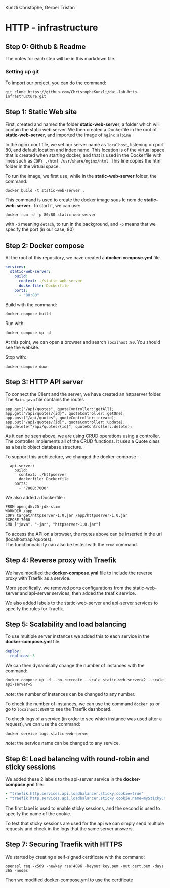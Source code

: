 Künzli Christophe, Gerber Tristan

# HTTP - infrastructure

## Step 0: Github & Readme

The notes for each step will be in this markdown file.

### Setting up git

To import our project, you can do the command:

```code
git clone https://github.com/ChristopheKunzli/dai-lab-http-infrastructure.git
```

## Step 1: Static Web site

First, created and named the folder **static-web-server**, a folder which will contain the static web server. We then
created a Dockerfile in the root of **static-web-server**, and imported the image of ``` nginx:alpine ```

In the nginx.conf file, we set our server name as ```localhost```, listening on port 80, and default location and index
name. This location is of the virtual space that is created when starting docker, and that is used in the Dockerfile
with lines such as ```COPY ./html /usr/share/nginx/html```. This line copies the html folder in the virtual space.

To run the image, we first use, while in the **static-web-server** folder, the command:

```code
docker build -t static-web-server .
```

This command is used to create the docker image sous le nom de **static-web-server**. To start it, we can use:

```code
docker run -d -p 80:80 static-web-server
```

with ```-d``` meaning ```detach```, to run in the background, and ```-p``` means that we specify the port (in our
case, 80)

## Step 2: Docker compose

At the root of this repository, we have created a **docker-compose.yml** file.

```yaml
services:
  static-web-server:
    build:
      context: ./static-web-server
      dockerfile: Dockerfile
    ports:
      - "80:80"
```

Build with the command:

```code
docker-compose build
```

Run with:

```code
docker-compose up -d
```

At this point, we can open a browser and search ```localhost:80```. You should see the website.

Stop with:

```code
docker-compose down
```

## Step 3: HTTP API server

To connect the Client and the server, we have created an httpserver folder. The ```Main.java``` file contains the
routes :

```code
app.get("/api/quotes", quoteController::getAll);
app.get("/api/quotes/{id}", quoteController::getOne);
app.post("/api/quotes", quoteController::create);
app.put("/api/quotes/{id}", quoteController::update);
app.delete("/api/quotes/{id}", quoteController::delete);
```

As it can be seen above, we are using CRUD operations using a controller. The controller implements all of the CRUD
functions. It uses a Quote class as a basic object database structure.

To support this architecture, we changed the docker-compose :

```code
  api-server:
    build:
      context: ./httpserver
      dockerfile: Dockerfile
    ports:
      - "7000:7000"
```

We also added a Dockerfile :

```code
FROM openjdk:25-jdk-slim
WORKDIR /app
COPY target/httpserver-1.0.jar /app/httpserver-1.0.jar
EXPOSE 7000
CMD ["java", "-jar", "httpserver-1.0.jar"]
```

To access the API on a browser, the routes above can be inserted in the url (localhost/api/quotes).  
The functionnability can also be tested with the ```crud``` command.

## Step 4: Reverse proxy with Traefik

We have modified the **docker-compose.yml** file to include the reverse proxy with Traefik as a service.

More specifically, we removed ports configurations from the static-web-server and api-server services, then added the
treafik
service.

We also added labels to the static-web-server and api-server services to specify the rules for Traefik.

## Step 5: Scalability and load balancing

To use multiple server instances we added this to each service in the **docker-compose.yml** file:

```yaml
deploy:
  replicas: 3
```

We can then dynamically change the number of instances with the command:

```code
docker-compose up -d --no-recreate --scale static-web-server=2 --scale api-server=5
```

*note*: the number of instances can be changed to any number.

To check the number of instances, we can use the command `docker ps` or go to `localhost:8080` to see the Traefik
dashboard.

To check logs of a service (in order to see which instance was used after a request), we can use the command:

```code
docker service logs static-web-server
```

*note*: the service name can be changed to any service.

## Step 6: Load balancing with round-robin and sticky sessions

We added these 2 labels to the api-server service in the **docker-compose.yml** file:

```yaml
- "traefik.http.services.api.loadbalancer.sticky.cookie=true"
- "traefik.http.services.api.loadbalancer.sticky.cookie.name=myStickyCookie"
```

The first label is used to enable sticky sessions, and the second is used to specify the name of the cookie.

To test that sticky sessions are used for the api we can simply send multiple requests and check in the logs that the
same server answers.

## Step 7: Securing Traefik with HTTPS

We started by creating a self-signed certificate with the command:

```code
openssl req -x509 -newkey rsa:4096 -keyout key.pem -out cert.pem -days 365 -nodes
```

Then we modified docker-compose.yml to use the certificate

